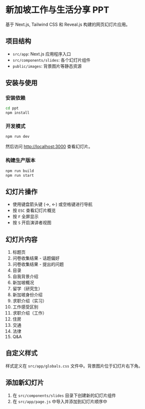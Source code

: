 # 新加坡工作与生活分享 PPT

基于 Next.js, Tailwind CSS 和 Reveal.js 构建的网页幻灯片应用。

## 项目结构

- `src/app`: Next.js 应用程序入口
- `src/components/slides`: 各个幻灯片组件
- `public/images`: 背景图片等静态资源

## 安装与使用

### 安装依赖

```bash
cd ppt
npm install
```

### 开发模式

```bash
npm run dev
```

然后访问 [http://localhost:3000](http://localhost:3000) 查看幻灯片。

### 构建生产版本

```bash
npm run build
npm run start
```

## 幻灯片操作

- 使用键盘箭头键 (→, ←) 或空格键进行导航
- 按 `ESC` 查看幻灯片概览
- 按 `F` 全屏显示
- 按 `S` 开启演讲者视图

## 幻灯片内容

1. 标题页
2. 问卷收集结果 - 话题偏好
3. 问卷收集结果 - 提出的问题
4. 目录
5. 自我背景介绍
6. 新加坡概况
7. 留学（研究生）
8. 新加坡身份介绍
9. 求职介绍（实习）
10. 工作感受区别
11. 求职介绍（工作）
12. 住房
13. 交通
14. 法律
15. Q&A

## 自定义样式

样式定义在 `src/app/globals.css` 文件中。背景图片位于幻灯片右下角。

## 添加新幻灯片

1. 在 `src/components/slides` 目录下创建新的幻灯片组件
2. 在 `src/app/page.js` 中导入并添加到幻灯片顺序中 